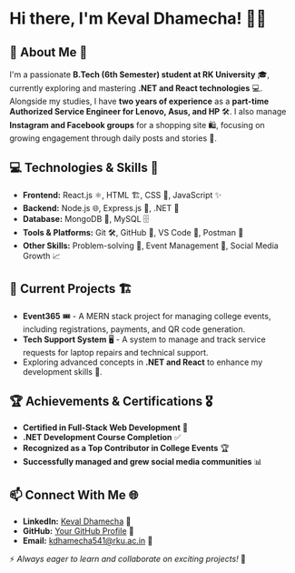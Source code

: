 # Hi there, I'm Keval Dhamecha! 👋🚀

## 🚀 About Me 🌟
I'm a passionate **B.Tech (6th Semester) student at RK University** 🎓, currently exploring and mastering **.NET and React technologies** 💻. Alongside my studies, I have **two years of experience** as a **part-time Authorized Service Engineer for Lenovo, Asus, and HP** 🛠️. I also manage **Instagram and Facebook groups** for a shopping site 🛍️, focusing on growing engagement through daily posts and stories 📢.

## 💻 Technologies & Skills 🚀
- **Frontend:** React.js ⚛️, HTML 🏗️, CSS 🎨, JavaScript ✨
- **Backend:** Node.js 🌐, Express.js 🚀, .NET 🏢
- **Database:** MongoDB 🍃, MySQL 🗄️
- **Tools & Platforms:** Git 🛠️, GitHub 🐙, VS Code 📝, Postman 📮
- **Other Skills:** Problem-solving 🧠, Event Management 🎉, Social Media Growth 📈

## 🎯 Current Projects 🏗️
- **Event365** 🎟️ - A MERN stack project for managing college events, including registrations, payments, and QR code generation.
- **Tech Support System** 🖥️ - A system to manage and track service requests for laptop repairs and technical support.
- Exploring advanced concepts in **.NET and React** to enhance my development skills 🚀.

## 🏆 Achievements & Certifications 🎖️
- **Certified in Full-Stack Web Development** 🏅
- **.NET Development Course Completion** ✅
- **Recognized as a Top Contributor in College Events** 🏆
- **Successfully managed and grew social media communities** 📊

## 📫 Connect With Me 🌐
- **LinkedIn:** [Keval Dhamecha](https://www.linkedin.com/in/keval-dhamecha-81597224b) 🔗
- **GitHub:** [Your GitHub Profile](https://github.com/DhamechaKeval) 🐙
- **Email:** kdhamecha541@rku.ac.in 📩

⚡ _Always eager to learn and collaborate on exciting projects!_ 🚀
